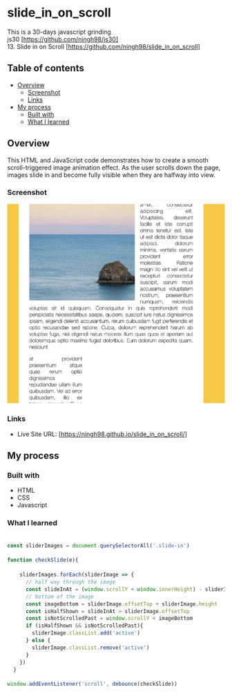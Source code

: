 # slide_in_on_scroll

This is a 30-days javascript grinding  
js30 [https://github.com/ningh98/js30]  
13. Slide in on Scroll [https://github.com/ningh98/slide_in_on_scroll]

## Table of contents

- [Overview](#overview)
  - [Screenshot](#screenshot)
  - [Links](#links)
- [My process](#my-process)
  - [Built with](#built-with)
  - [What I learned](#what-i-learned)



## Overview

This HTML and JavaScript code demonstrates how to create a smooth scroll-triggered image animation effect. As the user scrolls down the page, images slide in and become fully visible when they are halfway into view.

### Screenshot

![](./screenshot.png)


### Links

- Live Site URL: [https://ningh98.github.io/slide_in_on_scroll/]

## My process

### Built with

- HTML
- CSS
- Javascript



### What I learned



```js

const sliderImages = document.querySelectorAll('.slide-in')

function checkSlide(e){
    
    sliderImages.forEach(sliderImage => {
      // half way through the image
      const slideInAt = (window.scrollY + window.innerHeight) - sliderImage.height / 2
      // bottom of the image
      const imageBottom = sliderImage.offsetTop + sliderImage.height
      const isHalfShown = slideInAt > sliderImage.offsetTop
      const isNotScrolledPast = window.scrollY < imageBottom
      if (isHalfShown && isNotScrolledPast){
        sliderImage.classList.add('active')
      } else {
        sliderImage.classList.remove('active')
      }
    })
  }

window.addEventListener('scroll', debounce(checkSlide))
```


